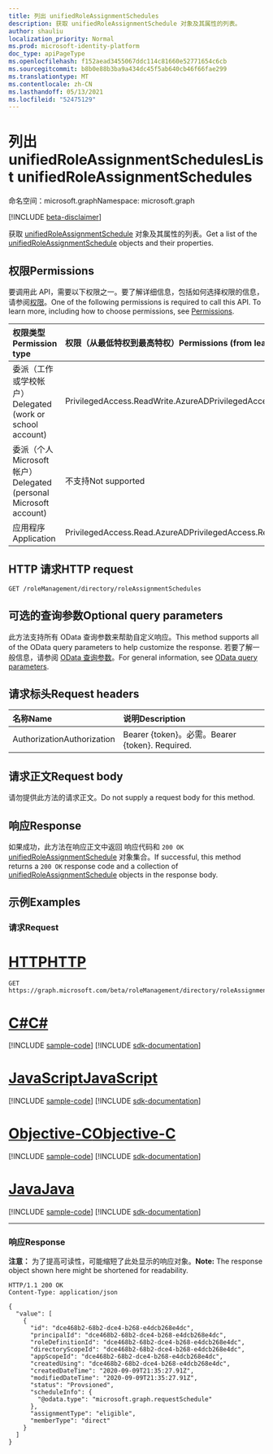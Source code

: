 ```yaml
---
title: 列出 unifiedRoleAssignmentSchedules
description: 获取 unifiedRoleAssignmentSchedule 对象及其属性的列表。
author: shauliu
localization_priority: Normal
ms.prod: microsoft-identity-platform
doc_type: apiPageType
ms.openlocfilehash: f152aead3455067ddc114c81660e52771654c6cb
ms.sourcegitcommit: b8b0e88b3ba9a434dc45f5ab640cb46f66fae299
ms.translationtype: MT
ms.contentlocale: zh-CN
ms.lasthandoff: 05/13/2021
ms.locfileid: "52475129"
---
```

# <a name="list-unifiedroleassignmentschedules"></a><span data-ttu-id="7dccf-103">列出 unifiedRoleAssignmentSchedules</span><span class="sxs-lookup"><span data-stu-id="7dccf-103">List unifiedRoleAssignmentSchedules</span></span>
<span data-ttu-id="7dccf-104">命名空间：microsoft.graph</span><span class="sxs-lookup"><span data-stu-id="7dccf-104">Namespace: microsoft.graph</span></span>

[!INCLUDE [beta-disclaimer](../../includes/beta-disclaimer.md)]

<span data-ttu-id="7dccf-105">获取 [unifiedRoleAssignmentSchedule](../resources/unifiedroleassignmentschedule.md) 对象及其属性的列表。</span><span class="sxs-lookup"><span data-stu-id="7dccf-105">Get a list of the [unifiedRoleAssignmentSchedule](../resources/unifiedroleassignmentschedule.md) objects and their properties.</span></span>

## <a name="permissions"></a><span data-ttu-id="7dccf-106">权限</span><span class="sxs-lookup"><span data-stu-id="7dccf-106">Permissions</span></span>
<span data-ttu-id="7dccf-p101">要调用此 API，需要以下权限之一。要了解详细信息，包括如何选择权限的信息，请参阅[权限](/graph/permissions-reference)。</span><span class="sxs-lookup"><span data-stu-id="7dccf-p101">One of the following permissions is required to call this API. To learn more, including how to choose permissions, see [Permissions](/graph/permissions-reference).</span></span>

|<span data-ttu-id="7dccf-109">权限类型</span><span class="sxs-lookup"><span data-stu-id="7dccf-109">Permission type</span></span>|<span data-ttu-id="7dccf-110">权限（从最低特权到最高特权）</span><span class="sxs-lookup"><span data-stu-id="7dccf-110">Permissions (from least to most privileged)</span></span>|
|:---|:---|
|<span data-ttu-id="7dccf-111">委派（工作或学校帐户）</span><span class="sxs-lookup"><span data-stu-id="7dccf-111">Delegated (work or school account)</span></span>|<span data-ttu-id="7dccf-112">PrivilegedAccess.ReadWrite.AzureAD</span><span class="sxs-lookup"><span data-stu-id="7dccf-112">PrivilegedAccess.ReadWrite.AzureAD</span></span>|
|<span data-ttu-id="7dccf-113">委派（个人 Microsoft 帐户）</span><span class="sxs-lookup"><span data-stu-id="7dccf-113">Delegated (personal Microsoft account)</span></span>|<span data-ttu-id="7dccf-114">不支持</span><span class="sxs-lookup"><span data-stu-id="7dccf-114">Not supported</span></span>|
|<span data-ttu-id="7dccf-115">应用程序</span><span class="sxs-lookup"><span data-stu-id="7dccf-115">Application</span></span>|<span data-ttu-id="7dccf-116">PrivilegedAccess.Read.AzureAD</span><span class="sxs-lookup"><span data-stu-id="7dccf-116">PrivilegedAccess.Read.AzureAD</span></span>|

## <a name="http-request"></a><span data-ttu-id="7dccf-117">HTTP 请求</span><span class="sxs-lookup"><span data-stu-id="7dccf-117">HTTP request</span></span>

<!-- {
  "blockType": "ignored"
}
-->
``` http
GET /roleManagement/directory/roleAssignmentSchedules
```

## <a name="optional-query-parameters"></a><span data-ttu-id="7dccf-118">可选的查询参数</span><span class="sxs-lookup"><span data-stu-id="7dccf-118">Optional query parameters</span></span>
<span data-ttu-id="7dccf-119">此方法支持所有 OData 查询参数来帮助自定义响应。</span><span class="sxs-lookup"><span data-stu-id="7dccf-119">This method supports all of the OData query parameters to help customize the response.</span></span> <span data-ttu-id="7dccf-120">若要了解一般信息，请参阅 [OData 查询参数](/graph/query-parameters)。</span><span class="sxs-lookup"><span data-stu-id="7dccf-120">For general information, see [OData query parameters](/graph/query-parameters).</span></span>

## <a name="request-headers"></a><span data-ttu-id="7dccf-121">请求标头</span><span class="sxs-lookup"><span data-stu-id="7dccf-121">Request headers</span></span>
|<span data-ttu-id="7dccf-122">名称</span><span class="sxs-lookup"><span data-stu-id="7dccf-122">Name</span></span>|<span data-ttu-id="7dccf-123">说明</span><span class="sxs-lookup"><span data-stu-id="7dccf-123">Description</span></span>|
|:---|:---|
|<span data-ttu-id="7dccf-124">Authorization</span><span class="sxs-lookup"><span data-stu-id="7dccf-124">Authorization</span></span>|<span data-ttu-id="7dccf-p103">Bearer {token}。必需。</span><span class="sxs-lookup"><span data-stu-id="7dccf-p103">Bearer {token}. Required.</span></span>|

## <a name="request-body"></a><span data-ttu-id="7dccf-127">请求正文</span><span class="sxs-lookup"><span data-stu-id="7dccf-127">Request body</span></span>
<span data-ttu-id="7dccf-128">请勿提供此方法的请求正文。</span><span class="sxs-lookup"><span data-stu-id="7dccf-128">Do not supply a request body for this method.</span></span>

## <a name="response"></a><span data-ttu-id="7dccf-129">响应</span><span class="sxs-lookup"><span data-stu-id="7dccf-129">Response</span></span>

<span data-ttu-id="7dccf-130">如果成功，此方法在响应正文中返回 响应代码和 `200 OK` [unifiedRoleAssignmentSchedule](../resources/unifiedroleassignmentschedule.md) 对象集合。</span><span class="sxs-lookup"><span data-stu-id="7dccf-130">If successful, this method returns a `200 OK` response code and a collection of [unifiedRoleAssignmentSchedule](../resources/unifiedroleassignmentschedule.md) objects in the response body.</span></span>

## <a name="examples"></a><span data-ttu-id="7dccf-131">示例</span><span class="sxs-lookup"><span data-stu-id="7dccf-131">Examples</span></span>

### <a name="request"></a><span data-ttu-id="7dccf-132">请求</span><span class="sxs-lookup"><span data-stu-id="7dccf-132">Request</span></span>

# <a name="http"></a>[<span data-ttu-id="7dccf-133">HTTP</span><span class="sxs-lookup"><span data-stu-id="7dccf-133">HTTP</span></span>](#tab/http)
<!-- {
  "blockType": "request",
  "name": "list_unifiedroleassignmentschedule"
}
-->
``` http
GET https://graph.microsoft.com/beta/roleManagement/directory/roleAssignmentSchedules
```
# <a name="c"></a>[<span data-ttu-id="7dccf-134">C#</span><span class="sxs-lookup"><span data-stu-id="7dccf-134">C#</span></span>](#tab/csharp)
[!INCLUDE [sample-code](../includes/snippets/csharp/list-unifiedroleassignmentschedule-csharp-snippets.md)]
[!INCLUDE [sdk-documentation](../includes/snippets/snippets-sdk-documentation-link.md)]

# <a name="javascript"></a>[<span data-ttu-id="7dccf-135">JavaScript</span><span class="sxs-lookup"><span data-stu-id="7dccf-135">JavaScript</span></span>](#tab/javascript)
[!INCLUDE [sample-code](../includes/snippets/javascript/list-unifiedroleassignmentschedule-javascript-snippets.md)]
[!INCLUDE [sdk-documentation](../includes/snippets/snippets-sdk-documentation-link.md)]

# <a name="objective-c"></a>[<span data-ttu-id="7dccf-136">Objective-C</span><span class="sxs-lookup"><span data-stu-id="7dccf-136">Objective-C</span></span>](#tab/objc)
[!INCLUDE [sample-code](../includes/snippets/objc/list-unifiedroleassignmentschedule-objc-snippets.md)]
[!INCLUDE [sdk-documentation](../includes/snippets/snippets-sdk-documentation-link.md)]

# <a name="java"></a>[<span data-ttu-id="7dccf-137">Java</span><span class="sxs-lookup"><span data-stu-id="7dccf-137">Java</span></span>](#tab/java)
[!INCLUDE [sample-code](../includes/snippets/java/list-unifiedroleassignmentschedule-java-snippets.md)]
[!INCLUDE [sdk-documentation](../includes/snippets/snippets-sdk-documentation-link.md)]

---



### <a name="response"></a><span data-ttu-id="7dccf-138">响应</span><span class="sxs-lookup"><span data-stu-id="7dccf-138">Response</span></span>
<span data-ttu-id="7dccf-139">**注意：** 为了提高可读性，可能缩短了此处显示的响应对象。</span><span class="sxs-lookup"><span data-stu-id="7dccf-139">**Note:** The response object shown here might be shortened for readability.</span></span>
<!-- {
  "blockType": "response",
  "truncated": true,
  "@odata.type": "Collection(microsoft.graph.unifiedRoleAssignmentSchedule)"
}
-->
``` http
HTTP/1.1 200 OK
Content-Type: application/json

{
  "value": [
    {
      "id": "dce468b2-68b2-dce4-b268-e4dcb268e4dc",
      "principalId": "dce468b2-68b2-dce4-b268-e4dcb268e4dc",
      "roleDefinitionId": "dce468b2-68b2-dce4-b268-e4dcb268e4dc",
      "directoryScopeId": "dce468b2-68b2-dce4-b268-e4dcb268e4dc",
      "appScopeId": "dce468b2-68b2-dce4-b268-e4dcb268e4dc",
      "createdUsing": "dce468b2-68b2-dce4-b268-e4dcb268e4dc",
      "createdDateTime": "2020-09-09T21:35:27.91Z",
      "modifiedDateTime": "2020-09-09T21:35:27.91Z",
      "status": "Provsioned",
      "scheduleInfo": {
        "@odata.type": "microsoft.graph.requestSchedule"
      },
      "assignmentType": "eligible",
      "memberType": "direct"
    }
  ]
}
```

